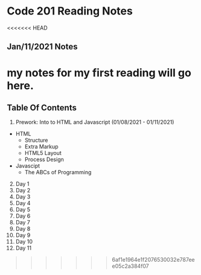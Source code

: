 # Code 201 Reading Notes
<<<<<<< HEAD

## Jan/11/2021 Notes

my notes for my first reading will go here.
=======
 
## Table Of Contents

1. Prework: Into to HTML and Javascript (01/08/2021 - 01/11/2021)
 - HTML
   - Structure
   - Extra Markup
   - HTML5 Layout
   - Process Design
 - Javascipt
   - The ABCs of Programming
2. Day 1 
3. Day 2
3. Day 3
4. Day 4
5. Day 5
6. Day 6
7. Day 7
8. Day 8
9. Day 9
10. Day 10
11. Day 11
>>>>>>> 6af1e1964e1f2076530032e787eee05c2a384f07
